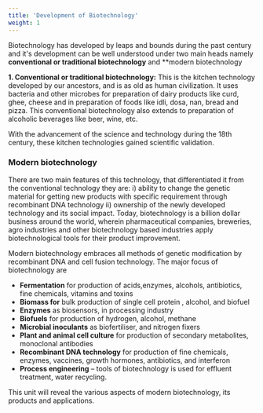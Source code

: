 ```yaml
---
title: 'Development of Biotechnology'
weight: 1
---
```



Biotechnology has developed by leaps and bounds during the past century and it's development can be well understood under two main heads namely **conventional or traditional biotechnology** and **modern biotechnology 

**1. Conventional or traditional biotechnology:** This is the kitchen technology developed by our ancestors, and is as old as human civilization. It uses bacteria and other microbes for preparation of dairy products like curd, ghee, cheese and in preparation of foods like idli, dosa, nan, bread and pizza. This conventional biotechnology also extends to preparation of alcoholic beverages like beer, wine, etc. 

With the advancement of the science and technology during the 18th century, these kitchen technologies gained scientific validation.

### Modern biotechnology 
There are two main features of this technology, that differentiated it from the conventional technology they are: i) ability to change the genetic material for getting new products with specific requirement through recombinant DNA technology ii) ownership of the newly developed technology and its social impact. Today, biotechnology is a billion dollar business around the world, wherein pharmaceutical companies, breweries, agro industries and other biotechnology based industries apply biotechnological tools for their product improvement.

Modern biotechnology embraces all methods of genetic modification by recombinant DNA and cell fusion technology. The major focus of biotechnology are 

- **Fermentation** for production of acids,enzymes, alcohols, antibiotics, fine chemicals, vitamins and toxins
- **Biomass for** bulk production of single cell protein , alcohol, and biofuel
- **Enzymes** as biosensors, in processing industry
- **Biofuels** for production of hydrogen, alcohol, methane
- **Microbial inoculants** as biofertiliser, and nitrogen fixers
- **Plant and animal cell culture** for production of secondary metabolites, monoclonal antibodies
- **Recombinant DNA technology** for production of fine chemicals, enzymes, vaccines, growth hormones, antibiotics, and interferon
- **Process engineering** – tools of biotechnology is used for effluent treatment, water recycling.

This unit will reveal the various aspects of modern biotechnology, its products and applications.


